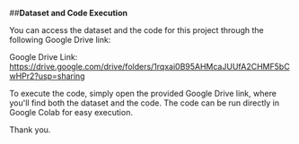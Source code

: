 ##**Dataset and Code Execution**

You can access the dataset and the code for this project through the following Google Drive link:

Google Drive Link: https://drive.google.com/drive/folders/1rqxai0B95AHMcaJUUfA2CHMF5bCwHPr2?usp=sharing

To execute the code, simply open the provided Google Drive link, where you'll find both the dataset and the code. The code can be run directly in Google Colab for easy execution.

Thank you.
